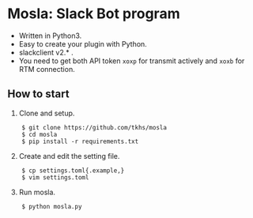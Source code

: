 # Mosla: Slack Bot program

* Written in Python3.
* Easy to create your plugin with Python.
* slackclient v2.* .
* You need to get both API token `xoxp` for transmit actively and `xoxb` for RTM connection.

## How to start

1. Clone and setup.
```
    $ git clone https://github.com/tkhs/mosla
    $ cd mosla
    $ pip install -r requirements.txt
```
2. Create and edit the setting file.
```
    $ cp settings.toml{.example,}
    $ vim settings.toml
```
3. Run mosla.
```
    $ python mosla.py
```

